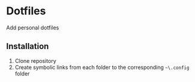 # Dotfiles

Add personal dotfiles

## Installation

1. Clone repository
2. Create symbolic links from each folder to the corresponding `~\.config` folder
